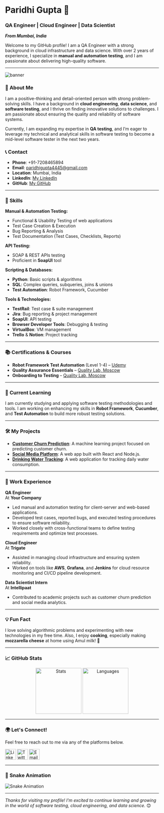 # Paridhi Gupta 👋

### QA Engineer | Cloud Engineer | Data Scientist  
_**From Mumbai, India**_  

Welcome to my GitHub profile! I am a QA Engineer with a strong background in cloud infrastructure and data science. With over 2 years of experience, I specialize in **manual and automation testing**, and I am passionate about delivering high-quality software.

---

![banner](https://i.imgur.com/Z5mYO59.png) <!-- You can replace this with your own banner URL -->

### 🎯 **About Me**
I am a positive-thinking and detail-oriented person with strong problem-solving skills. I have a background in **cloud engineering**, **data science**, and **software testing**, and I thrive on finding innovative solutions to challenges. I am passionate about ensuring the quality and reliability of software systems. 

Currently, I am expanding my expertise in **QA testing**, and I’m eager to leverage my technical and analytical skills in software testing to become a mid-level software tester in the next two years.

### 📞 **Contact**
- **Phone**: +91-7208465894
- **Email**: [paridhigupta4445@gmail.com](mailto:paridhigupta4445@gmail.com)
- **Location**: Mumbai, India
- **LinkedIn**: [My LinkedIn](https://www.linkedin.com/in/your-linkedin)
- **GitHub**: [My GitHub](https://github.com/your-github)

---

### 🚀 **Skills**

**Manual & Automation Testing:**
- Functional & Usability Testing of web applications
- Test Case Creation & Execution
- Bug Reporting & Analysis
- Test Documentation (Test Cases, Checklists, Reports)

**API Testing:**
- SOAP & REST APIs testing
- Proficient in **SoapUI** tool

**Scripting & Databases:**
- **Python**: Basic scripts & algorithms
- **SQL**: Complex queries, subqueries, joins & unions
- **Test Automation**: Robot Framework, Cucumber

**Tools & Technologies:**
- **TestRail**: Test case & suite management
- **Jira**: Bug reporting & project management
- **SoapUI**: API testing
- **Browser Developer Tools**: Debugging & testing
- **VirtualBox**: VM management
- **Trello** & **Notion**: Project tracking

---

### 📚 **Certifications & Courses**
- **Robot Framework Test Automation** (Level 1-4) – [Udemy](https://www.udemy.com)
- **Quality Assurance Essentials** – [Quality Lab, Moscow](https://qualitylab.ru)
- **Onboarding to Testing** – [Quality Lab, Moscow](https://qualitylab.ru)

---

### 🌱 **Current Learning**
I am currently studying and applying software testing methodologies and tools. I am working on enhancing my skills in **Robot Framework**, **Cucumber**, and **Test Automation** to build more robust testing solutions.

---

### 🛠️ **My Projects**

- **[Customer Churn Prediction](https://github.com/your-github/customer-churn-prediction)**: A machine learning project focused on predicting customer churn.
- **[Social Media Platform](https://github.com/your-github/social-media-platform)**: A web app built with React and Node.js.
- **[Drinking Water Tracking](https://github.com/your-github/drinking-water-tracking)**: A web application for tracking daily water consumption.

---

### 💼 **Work Experience**
**QA Engineer**  
At **Your Company**  
- Led manual and automation testing for client-server and web-based applications.
- Developed test cases, reported bugs, and executed testing procedures to ensure software reliability.
- Worked closely with cross-functional teams to define testing requirements and optimize test processes.

**Cloud Engineer**  
At **Trigate**  
- Assisted in managing cloud infrastructure and ensuring system reliability.
- Worked on tools like **AWS**, **Grafana**, and **Jenkins** for cloud resource monitoring and CI/CD pipeline development.

**Data Scientist Intern**  
At **Intellipaat**  
- Contributed to academic projects such as customer churn prediction and social media analytics.

---

### 💡 **Fun Fact**
I love solving algorithmic problems and experimenting with new technologies in my free time. Also, I enjoy **cooking**, especially making **mozzarella cheese** at home using Amul milk! 🧀

---

### 📈 **GitHub Stats**

<div align="center">
  <img src="https://github-readme-stats.vercel.app/api?username=your-github&show_icons=true&theme=dracula" alt="Stats" height="150"/>
  <img src="https://github-readme-stats.vercel.app/api/top-langs/?username=your-github&layout=compact&theme=dracula" alt="Languages" height="150"/>
</div>

---

### 🌍 **Let's Connect!**
Feel free to reach out to me via any of the platforms below.

<div align="left">
  <img src="https://img.shields.io/static/v1?message=LinkedIn&logo=linkedin&label=&color=0077B5&logoColor=white&labelColor=&style=for-the-badge" height="35" alt="LinkedIn logo" />
  <img src="https://img.shields.io/static/v1?message=Twitter&logo=twitter&label=&color=1DA1F2&logoColor=white&labelColor=&style=for-the-badge" height="35" alt="Twitter logo" />
  <img src="https://img.shields.io/static/v1?message=Email&logo=gmail&label=&color=D14836&logoColor=white&labelColor=&style=for-the-badge" height="35" alt="Email logo" />
</div>

---

### 🐍 **Snake Animation**

![Snake Animation](https://raw.githubusercontent.com/your-github/your-github/output/snake.svg)

---

*Thanks for visiting my profile! I'm excited to continue learning and growing in the world of software testing, cloud engineering, and data science.* 😊
